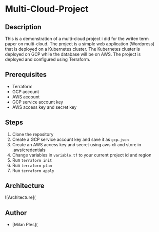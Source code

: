 # Multi-Cloud-Project

## Description
This is a demonstration of a multi-cloud project i did for the writen term paper on multi-cloud. The project is a simple web application (Wordpress) that is deployed on a Kubernetes cluster. The Kubernetes cluster is deployed on GCP while the database will be on AWS. The project is deployed and configured using Terraform.

## Prerequisites
- Terraform
- GCP account
- AWS account
- GCP service account key
- AWS access key and secret key

## Steps
1. Clone the repository
2. Create a GCP service account key and save it as `gcp.json`
3. Create an AWS access key and secret using aws cli and store in .aws/credentials
4. Change variables in `variable.tf` to your current project id and region
5. Run `terraform init`
6. Run `terraform plan`
7. Run `terraform apply`

## Architecture
![Architecture](

## Author
- [Milan Ples](


